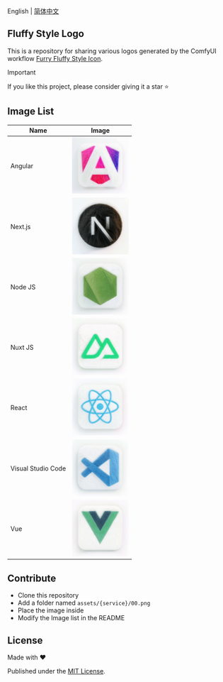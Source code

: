English | [简体中文](./README.zh-cn.md)

## Fluffy Style Logo

This is a repository for sharing various logos generated by the ComfyUI workflow [Furry Fluffy Style Icon](https://openart.ai/workflows/kejun/furryfluffy-style-icon-v11-v11/XueYOY1PYXXAHMcarWl8).

>[!IMPORTANT]
> If you like this project, please consider giving it a star ⭐️


## Image List

| Name               | Image                                            |
| ------------------ | ----------------------------------------------- |
| Angular            | <img src="./assets/angular/00.png" width="128"> |
| Next.js            | <img src="./assets/nextjs/00.png" width="128">  |
| Node JS            | <img src="./assets/nodejs/00.png" width="128">  |
| Nuxt JS            | <img src="./assets/nuxtjs/00.png" width="128">  |
| React              | <img src="./assets/react/00.png" width="128">   |
| Visual Studio Code | <img src="./assets/vscode/00.png" width="128">  |
| Vue                | <img src="./assets/vue/00.png" width="128">     |

## Contribute

- Clone this repository
- Add a folder named `assets/{service}/00.png`
- Place the image inside
- Modify the Image list in the README

## License

Made with ❤️

Published under the [MIT License](./LICENSE).

